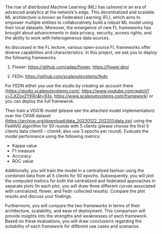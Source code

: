 The rise of distributed Machine Learning (ML) has ushered in an era of advanced analytics at the network's edge. This decentralized and scalable ML architecture is known as Federated Learning (FL), which aims to empower multiple entities to collaboratively build a robust ML model using their local datasets. Moreover, the emergence of new FL frameworks has brought about advancements in data privacy, security, access rights, and the ability to work with heterogeneous data sources.

As discussed in the FL lecture, various open-source FL frameworks offer diverse capabilities and characteristics. In this project, we ask you to deploy the following frameworks.

1. Flower: https://github.com/adap/flower, https://flower.dev/

2. FEDn: https://github.com/scaleoutsystems/fedn

For FEDN either you use the studio by creating an account there (https://studio.scaleoutsystems.com/, https://www.youtube.com/watch?v=ZJtZov2YKRc&t=93s, https://www.scaleoutsystems.com/framework) or you can deploy the full framewrok.

Then train a VGG16 model (please see the attached model implementation) over the CIFAR dataset (https://archive.org/download/data_20220122_202201/data.zip) using the FedAVG algorithm for 50 rounds with 5 clients (please choose the first 5 clients data client0 – client4, also use 3 epochs per round). Evaluate the model performance using the following metrics:

* Kappa value
* F1 measure
* Accuracy
* ROC value

Additionally, you will train the model in a centralized fashion using the combined data from all 5 clients for 50 epochs. Subsequently, you will plot the computed metrics for both the centralized and federated approaches in separate plots (In each plot, you will draw three different curves associated with centralized, flower, and Fedn collected results). Compare the plot results and discuss your findings. 

Furthermore, you will compare the two frameworks in terms of their architecture, scalability, and ease of deployment. This comparison will provide insights into the strengths and weaknesses of each framework. Based on these evaluations, you will draw conclusions regarding the suitability of each framework for different use cases and scenarios.